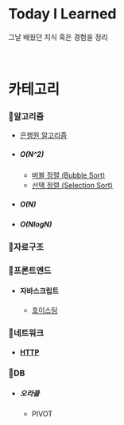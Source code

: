 # Today I Learned
그날 배웠던 지식 혹은 경험을 정리
<br><br><br>
# 카테고리

### 🔸알고리즘
- [은행원 알고리즘](https://github.com/Jiseokmin/TIL/blob/main/Algorithm/은행원%20알고리즘.md)
- ##### O(N^2)
  - [버블 정렬 (Bubble Sort)](https://github.com/Jiseokmin/TIL/blob/main/Algorithm/버블%20정렬%20(Bubble%20Sort).md)
  - [선택 정렬 (Selection Sort)](https://github.com/Jiseokmin/TIL/blob/main/Algorithm/선택%20정렬%20(Selection%20Sort).md)
- ##### O(N)
- ##### O(NlogN)

### 🔸자료구조

### 🔸프론트엔드
- #### 자바스크립트
  - [호이스팅](https://github.com/Jiseokmin/TIL/blob/main/프론트엔드/자바스크립트/호이스팅.md)

### 🔸네트워크
- #### [HTTP](https://github.com/Jiseokmin/TIL/blob/main/네트워크/HTTP.md)

### 🔸DB
- ##### 오라클
  - PIVOT